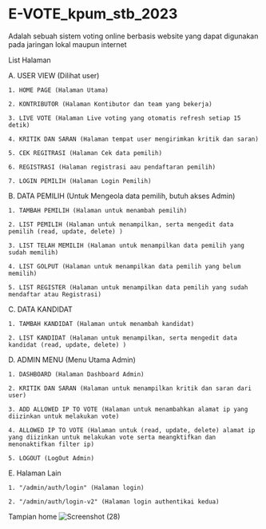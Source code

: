 # E-VOTE_kpum_stb_2023

Adalah sebuah sistem voting online berbasis website yang dapat digunakan pada jaringan lokal maupun internet

List Halaman

A. USER VIEW (Dilihat user)

    1. HOME PAGE (Halaman Utama)
    
    2. KONTRIBUTOR (Halaman Kontibutor dan team yang bekerja)
    
    3. LIVE VOTE (Halaman Live voting yang otomatis refresh setiap 15 detik)
    
    4. KRITIK DAN SARAN (Halaman tempat user mengirimkan kritik dan saran)
    
    5. CEK REGITRASI (Halaman Cek data pemilih)
    
    6. REGISTRASI (Halaman registrasi aau pendaftaran pemilih)
    
    7. LOGIN PEMILIH (Halaman Login Pemilih)

    
    
B. DATA PEMILIH (Untuk Mengeola data pemilih, butuh akses Admin)

    1. TAMBAH PEMILIH (Halaman untuk menambah pemilih)
    
    2. LIST PEMILIH (Halaman untuk menampilkan, serta mengedit data pemilih (read, update, delete) )
    
    3. LIST TELAH MEMILIH (Halaman untuk menampilkan data pemilih yang sudah memilih)
    
    4. LIST GOLPUT (Halaman untuk menampilkan data pemilih yang belum memilih)
    
    5. LIST REGISTER (Halaman untuk menampilkan data pemilih yang sudah mendaftar atau Registrasi)
    

C. DATA KANDIDAT
    
    1. TAMBAH KANDIDAT (Halaman untuk menambah kandidat)
    
    2. LIST KANDIDAT (Halaman untuk menampilkan, serta mengedit data kandidat (read, update, delete) )
    
      
D. ADMIN MENU (Menu Utama Admin)
    
    1. DASHBOARD (Halaman Dashboard Admin)
    
    2. KRITIK DAN SARAN (Halaman untuk menampilkan kritik dan saran dari user)
    
    3. ADD ALLOWED IP TO VOTE (Halaman untuk menambahkan alamat ip yang diizinkan untuk melakukan vote)
    
    4. ALLOWED IP TO VOTE (Halaman untuk (read, update, delete) alamat ip yang diizinkan untuk melakukan vote serta meangktifkan dan menonaktifkan filter ip)
    
    5. LOGOUT (LogOut Admin)
    

E. Halaman Lain

    1. "/admin/auth/login" (Halaman login)
    
    2. "/admin/auth/login-v2" (Halaman login authentikai kedua)
    
 
Tampian home
![Screenshot (28)](https://github.com/affalximam/E-VOTE_kpum_stb_2023/assets/62225185/e30c1b74-592c-4d0f-b585-7a6d65efc73b)


